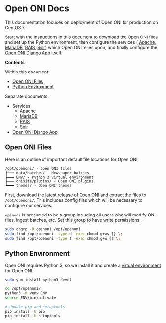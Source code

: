 # Open ONI Docs

This documentation focuses on deployment of Open ONI for production on CentOS 7.

Start with the instructions in this document to download the Open ONI files and
set up the Python environment, then configure the services (
[Apache](/docs/install/centos/services/apache.md),
[MariaDB](/docs/install/centos/services/mariadb.md),
[RAIS](/docs/install/centos/services/rais.md),
[Solr](/docs/install/centos/services/solr.md))
which Open ONI relies upon, and finally configure the [Open ONI Django
App](/docs/install/centos/openoni.md) itself.

**Contents**

Within this document:
- [Open ONI Files](#open-oni-files)
- [Python Environment](#python-environment)

Separate documents:
- [Services](/docs/install/centos/services/)
    - [Apache](/docs/install/centos/services/apache.md)
    - [MariaDB](/docs/install/centos/services/mariadb.md)
    - [RAIS](/docs/install/centos/services/rais.md)
    - [Solr](/docs/install/centos/services/solr.md)
- [Open ONI Django App](/docs/install/centos/openoni.md)

## Open ONI Files
Here is an outline of important default file locations for Open ONI:

```
/opt/openoni/ - Open ONI files
┣━━━ data/batches/ - Newspaper batches
┣━━━ ENV/ - Python 3 virtual environment
┣━━━ onisite/plugins/ - Open ONI plugins
┗━━━ themes/ - Open ONI themes
```

First, download the [latest release of Open
ONI](https://github.com/open-oni/open-oni/releases) and extract the files to
`/opt/openoni/`. This includes config files which will be necessary to configure
our services.

`openoni` is presumed to be a group including all users who will modify ONI
files, ingest batches, etc. Set this group to have write permissions.

```bash
sudo chgrp -R openoni /opt/openoni
sudo find /opt/openoni -type d -exec chmod g+ws {} \;
sudo find /opt/openoni -type f -exec chmod g+w {} \;
```

## Python Environment
Open ONI requires Python 3, so we install it and create a [virtual
environment](https://docs.python.org/3.6/library/venv.html) for Open ONI.

```bash
sudo yum install python3-devel

cd /opt/openoni/
python3 -m venv ENV
source ENV/bin/activate

# Update pip and setuptools
pip install -U pip
pip install -U setuptools
```
